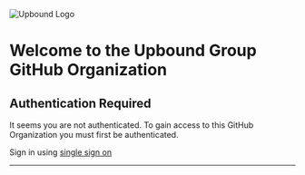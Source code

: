 ![Upbound Logo](https://upbound.com/assets/images/Upbound-logo.png?v=Mar-16-v1)
# Welcome to the Upbound Group GitHub Organization

## Authentication Required

It seems you are not authenticated. To gain access to this GitHub Organization you must first be authenticated.

Sign in using [single sign on](https://github.com/orgs/upbound-group/sso)

---